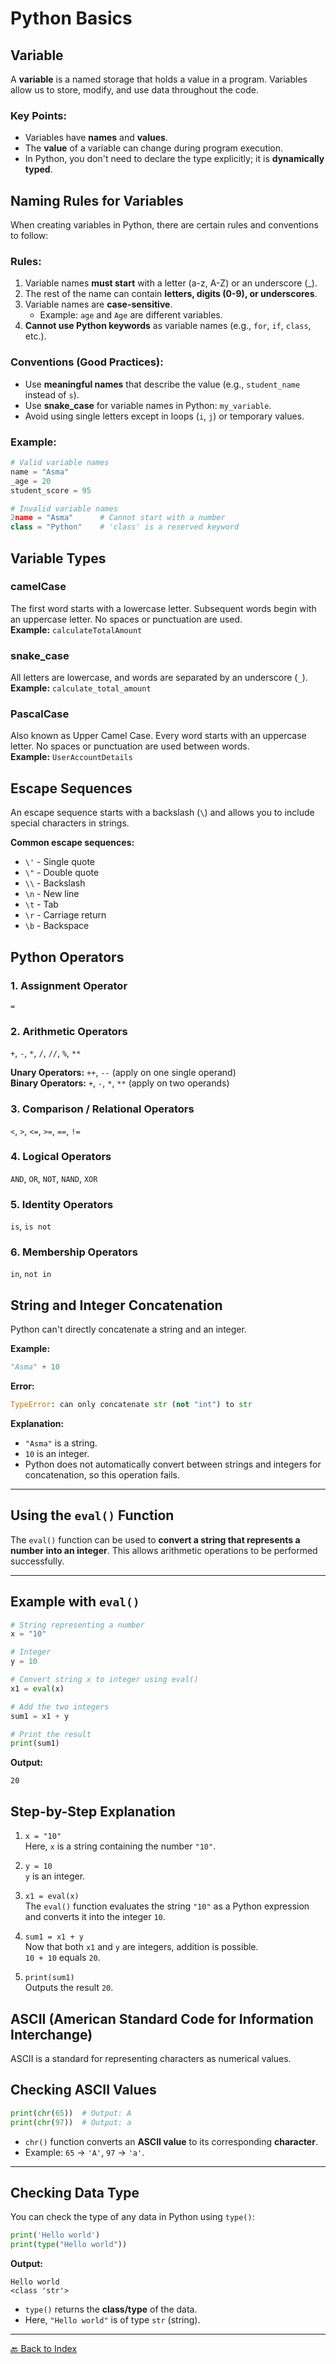 # Python Basics

## Variable

A **variable** is a named storage that holds a value in a program. Variables allow us to store, modify, and use data throughout the code.  

### Key Points:
- Variables have **names** and **values**.
- The **value** of a variable can change during program execution.
- In Python, you don't need to declare the type explicitly; it is **dynamically typed**.


## Naming Rules for Variables

When creating variables in Python, there are certain rules and conventions to follow:

### Rules:
1. Variable names **must start** with a letter (a-z, A-Z) or an underscore (_).
2. The rest of the name can contain **letters, digits (0-9), or underscores**.
3. Variable names are **case-sensitive**.  
   - Example: `age` and `Age` are different variables.
4. **Cannot use Python keywords** as variable names (e.g., `for`, `if`, `class`, etc.).

### Conventions (Good Practices):
- Use **meaningful names** that describe the value (e.g., `student_name` instead of `s`).
- Use **snake_case** for variable names in Python: `my_variable`.
- Avoid using single letters except in loops (`i`, `j`) or temporary values.

### Example:
```python
# Valid variable names
name = "Asma"
_age = 20
student_score = 95

# Invalid variable names
2name = "Asma"      # Cannot start with a number
class = "Python"    # 'class' is a reserved keyword

```
## Variable Types

### camelCase
The first word starts with a lowercase letter. Subsequent words begin with an uppercase letter. No spaces or punctuation are used.  
**Example:** `calculateTotalAmount`

### snake_case
All letters are lowercase, and words are separated by an underscore (`_`).  
**Example:** `calculate_total_amount`

### PascalCase
Also known as Upper Camel Case. Every word starts with an uppercase letter. No spaces or punctuation are used between words.  
**Example:** `UserAccountDetails`

## Escape Sequences

An escape sequence starts with a backslash (`\`) and allows you to include special characters in strings.

**Common escape sequences:**

- `\'` - Single quote  
- `\"` - Double quote  
- `\\` - Backslash  
- `\n` - New line  
- `\t` - Tab  
- `\r` - Carriage return  
- `\b` - Backspace

## Python Operators

### 1. Assignment Operator
`=`  

### 2. Arithmetic Operators
`+`, `-`, `*`, `/`, `//`, `%`, `**`  

**Unary Operators:** `++`, `--` (apply on one single operand)  
**Binary Operators:** `+`, `-`, `*`, `**` (apply on two operands)  

### 3. Comparison / Relational Operators
`<`, `>`, `<=`, `>=`, `==`, `!=`  

### 4. Logical Operators
`AND`, `OR`, `NOT`, `NAND`, `XOR`  

### 5. Identity Operators
`is`, `is not`  

### 6. Membership Operators
`in`, `not in`  

## String and Integer Concatenation

Python can't directly concatenate a string and an integer.  

**Example:**

```python
"Asma" + 10
```
**Error:**
```python
TypeError: can only concatenate str (not "int") to str
```

**Explanation:**

* `"Asma"` is a string.
* `10` is an integer.
* Python does not automatically convert between strings and integers for concatenation, so this operation fails.

---

## Using the `eval()` Function

The `eval()` function can be used to **convert a string that represents a number into an integer**.
This allows arithmetic operations to be performed successfully.

---

## Example with `eval()`

```python
# String representing a number
x = "10"

# Integer
y = 10

# Convert string x to integer using eval()
x1 = eval(x)

# Add the two integers
sum1 = x1 + y

# Print the result
print(sum1)
```

**Output:**

```
20
```
## Step-by-Step Explanation

1. `x = "10"`  
   Here, `x` is a string containing the number `"10"`.

2. `y = 10`  
   `y` is an integer.

3. `x1 = eval(x)`  
   The `eval()` function evaluates the string `"10"` as a Python expression and converts it into the integer `10`.

4. `sum1 = x1 + y`  
   Now that both `x1` and `y` are integers, addition is possible.  
   `10 + 10` equals `20`.

5. `print(sum1)`  
   Outputs the result `20`.


## ASCII (American Standard Code for Information Interchange)

ASCII is a standard for representing characters as numerical values.

## Checking ASCII Values

```python
print(chr(65))  # Output: A
print(chr(97))  # Output: a
````

* `chr()` function converts an **ASCII value** to its corresponding **character**.
* Example: `65` → `'A'`, `97` → `'a'`.

---

## Checking Data Type

You can check the type of any data in Python using `type()`:

```python
print('Hello world')
print(type("Hello world"))
```

**Output:**

```
Hello world
<class 'str'>
```

* `type()` returns the **class/type** of the data.
* Here, `"Hello world"` is of type `str` (string).



---
[🔙 Back to Index](README.md)

